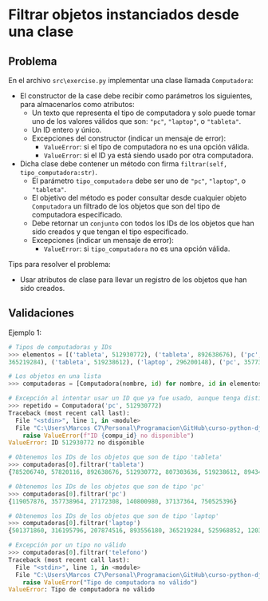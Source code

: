 Filtrar objetos instanciados desde una clase
================================================

Problema
--------

En el archivo `src\exercise.py` implementar una clase llamada `Computadora`:

* El constructor de la case debe recibir como parámetros los siguientes, para almacenarlos como atributos:
    * Un texto que representa el tipo de computadora y solo puede tomar uno de los valores válidos que son: `"pc"`, `"laptop"`, o `"tableta"`.
    * Un ID entero y único.
    * Excepciones del constructor (indicar un mensaje de error):
        * `ValueError`: si el tipo de computadora no es una opción válida.
        * `ValueError`: si el ID ya está siendo usado por otra computadora.
* Dicha clase debe contener un método con firma `filtrar(self, tipo_computadora:str)`.
    * El parámetro `tipo_computadora` debe ser uno de `"pc"`, `"laptop"`, o `"tableta"`.
    * El objetivo del método es poder consultar desde cualquier objeto `Computadora` un filtrado de los objetos que son del tipo de computadora especificado.
    * Debe retornar un `conjunto` con todos los IDs de los objetos que han sido creados y que tengan el tipo especificado.
    * Excepciones (indicar un mensaje de error):
        * `ValueError`: si `tipo_computadora` no es una opción válida.

Tips para resolver el problema:
* Usar atributos de clase para llevar un registro de los objetos que han sido creados.

Validaciones
------------

Ejemplo 1:
```python
# Tipos de computadoras y IDs
>>> elementos = [('tableta', 512930772), ('tableta', 892638676), ('pc', 140800980), ('tableta', 807303636), ('tableta', 57820116), ('pc', 27172308), ('laptop', 120312788), ('laptop', 525968852), ('pc', 119057876), ('laptop', 
365219284), ('tableta', 519238612), ('laptop', 296200148), ('pc', 357738964), ('laptop', 850005460), ('tableta', 894345684), ('laptop', 145509332), ('pc', 37137364), ('tableta', 846701012), ('pc', 750525396), ('laptop', 638813652), ('tableta', 973159892), ('laptop', 423305684), ('tableta', 640646100), ('laptop', 839684564), ('laptop', 614527444), ('laptop', 893556180), ('laptop', 501371860), ('tableta', 332459476), ('laptop', 207874516), ('tableta', 785206740), ('laptop', 316195796)]

# Los objetos en una lista
>>> computadoras = [Computadora(nombre, id) for nombre, id in elementos]

# Excepción al intentar usar un ID que ya fue usado, aunque tenga distinto tipo
>>> repetido = Computadora('pc', 512930772)
Traceback (most recent call last):
  File "<stdin>", line 1, in <module>
  File "C:\Users\Marcos C7\Personal\Programacion\GitHub\curso-python-django\Modulo 02\M02S02_Modulos_Clases_y_Objetos\Soluciones\11_filtrar_objetos\src\exercise.py", line 14, in __init__
    raise ValueError(f"ID {compu_id} no disponible")
ValueError: ID 512930772 no disponible

# Obtenemos los IDs de los objetos que son de tipo 'tableta'
>>> computadoras[0].filtrar('tableta') 
{785206740, 57820116, 892638676, 512930772, 807303636, 519238612, 894345684, 846701012, 973159892, 640646100, 332459476}

# Obtenemos los IDs de los objetos que son de tipo 'pc'
>>> computadoras[0].filtrar('pc')      
{119057876, 357738964, 27172308, 140800980, 37137364, 750525396}

# Obtenemos los IDs de los objetos que son de tipo 'laptop'
>>> computadoras[0].filtrar('laptop') 
{501371860, 316195796, 207874516, 893556180, 365219284, 525968852, 120312788, 296200148, 850005460, 145509332, 638813652, 423305684, 839684564, 614527444}

# Excepción por un tipo no válido
>>> computadoras[0].filtrar('telefono') 
Traceback (most recent call last):
  File "<stdin>", line 1, in <module>
  File "C:\Users\Marcos C7\Personal\Programacion\GitHub\curso-python-django\Modulo 02\M02S02_Modulos_Clases_y_Objetos\Soluciones\11_filtrar_objetos\src\exercise.py", line 23, in filtrar
    raise ValueError("Tipo de computadora no válido")
ValueError: Tipo de computadora no válido
```

